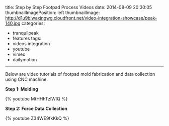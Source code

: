 title: Step by Step Footpad Process Videos
date: 2014-08-09 20:30:05
thumbnailImagePosition: left
thumbnailImage: http://d1u9biwaxjngwg.cloudfront.net/video-integration-showcase/peak-140.jpg
categories:
- tranquilpeak
- features
tags:
- videos integration
- youtube
- vimeo
- dailymotion
---

Below are video tutorials of footpad mold fabrication and data collection using CNC machine. 
<!--more-->


**Step 1: Molding**

{% youtube MtHHhTzlWIQ %}

**Step 2: Force Data Collection**

{% youtube Z34WE9fkKkQ %}
